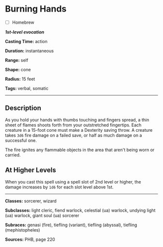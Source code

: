 # Burning Hands

- [ ] Homebrew

***1st-level evocation***

**Casting Time:** action

**Duration:** instantaneous

**Range:** self

**Shape:** cone

**Radius:** 15 feet

**Tags:** verbal, somatic

---

## Description
As you hold your hands with thumbs touching and fingers spread, a thin sheet of flames shoots forth from your outstretched fingertips.
Each creature in a 15-foot cone must make a Dexterity saving throw.
A creature takes `3d6` fire damage on a failed save, or half as much damage on a successful one.

The fire ignites any flammable objects in the area that aren't being worn or carried.

## At Higher Levels
When you cast this spell using a spell slot of 2nd level or higher, the damage increases by `1d6` for each slot level above 1st.

---

**Classes:** sorcerer, wizard

**Subclasses:** light cleric, fiend warlock, celestial (ua) warlock, undying light (ua) warlock, giant soul (ua) sorcerer

**Subraces:** genasi (fire), tiefling (variant), tiefling (abyssal), tiefling (mephistopheles)

**Sources:** PHB, page 220
